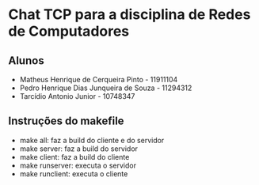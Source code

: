 # Chat TCP para a disciplina de Redes de Computadores

## Alunos
- Matheus Henrique de Cerqueira Pinto - 11911104
- Pedro Henrique Dias Junqueira de Souza - 11294312
- Tarcídio Antonio Junior - 10748347

## Instruções do makefile
- make all: faz a build do cliente e do servidor
- make server: faz a build do servidor
- make client: faz a build do cliente
- make runserver: executa o servidor
- make runclient: executa o cliente